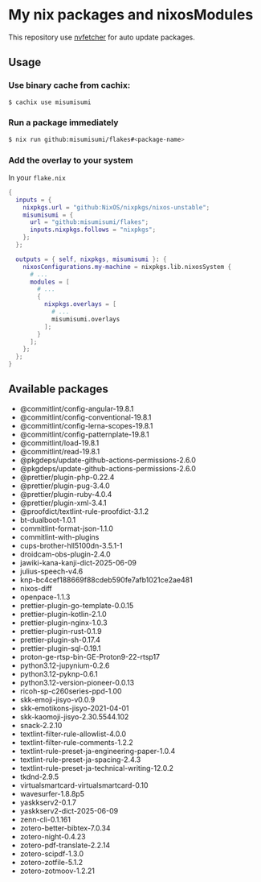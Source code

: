 # My nix packages and nixosModules

This repository use [nvfetcher](https://github.com/berberman/nvfetcher.git) for auto update packages.

## Usage

### Use binary cache from cachix:

```sh
$ cachix use misumisumi
```

### Run a package immediately

```sh
$ nix run github:misumisumi/flakes#<package-name>
```

### Add the overlay to your system

In your `flake.nix`

```nix
{
  inputs = {
    nixpkgs.url = "github:NixOS/nixpkgs/nixos-unstable";
    misumisumi = {
      url = "github:misumisumi/flakes";
      inputs.nixpkgs.follows = "nixpkgs";
    };
  };

  outputs = { self, nixpkgs, misumisumi }: {
    nixosConfigurations.my-machine = nixpkgs.lib.nixosSystem {
      # ...
      modules = [
        # ...
        {
          nixpkgs.overlays = [
            # ...
            misumisumi.overlays
          ];
        }
      ];
    };
  };
}

```

## Available packages

  - @commitlint/config-angular-19.8.1
  - @commitlint/config-conventional-19.8.1
  - @commitlint/config-lerna-scopes-19.8.1
  - @commitlint/config-patternplate-19.8.1
  - @commitlint/load-19.8.1
  - @commitlint/read-19.8.1
  - @pkgdeps/update-github-actions-permissions-2.6.0
  - @pkgdeps/update-github-actions-permissions-2.6.0
  - @prettier/plugin-php-0.22.4
  - @prettier/plugin-pug-3.4.0
  - @prettier/plugin-ruby-4.0.4
  - @prettier/plugin-xml-3.4.1
  - @proofdict/textlint-rule-proofdict-3.1.2
  - bt-dualboot-1.0.1
  - commitlint-format-json-1.1.0
  - commitlint-with-plugins
  - cups-brother-hll5100dn-3.5.1-1
  - droidcam-obs-plugin-2.4.0
  - jawiki-kana-kanji-dict-2025-06-09
  - julius-speech-v4.6
  - knp-bc4cef188669f88cdeb590fe7afb1021ce2ae481
  - nixos-diff
  - openpace-1.1.3
  - prettier-plugin-go-template-0.0.15
  - prettier-plugin-kotlin-2.1.0
  - prettier-plugin-nginx-1.0.3
  - prettier-plugin-rust-0.1.9
  - prettier-plugin-sh-0.17.4
  - prettier-plugin-sql-0.19.1
  - proton-ge-rtsp-bin-GE-Proton9-22-rtsp17
  - python3.12-jupynium-0.2.6
  - python3.12-pyknp-0.6.1
  - python3.12-version-pioneer-0.0.13
  - ricoh-sp-c260series-ppd-1.00
  - skk-emoji-jisyo-v0.0.9
  - skk-emotikons-jisyo-2021-04-01
  - skk-kaomoji-jisyo-2.30.5544.102
  - snack-2.2.10
  - textlint-filter-rule-allowlist-4.0.0
  - textlint-filter-rule-comments-1.2.2
  - textlint-rule-preset-ja-engineering-paper-1.0.4
  - textlint-rule-preset-ja-spacing-2.4.3
  - textlint-rule-preset-ja-technical-writing-12.0.2
  - tkdnd-2.9.5
  - virtualsmartcard-virtualsmartcard-0.10
  - wavesurfer-1.8.8p5
  - yaskkserv2-0.1.7
  - yaskkserv2-dict-2025-06-09
  - zenn-cli-0.1.161
  - zotero-better-bibtex-7.0.34
  - zotero-night-0.4.23
  - zotero-pdf-translate-2.2.14
  - zotero-scipdf-1.3.0
  - zotero-zotfile-5.1.2
  - zotero-zotmoov-1.2.21


